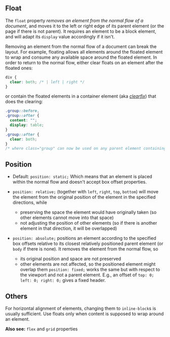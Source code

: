 
## Float

The `float` property _removes an element from the normal flow of a document_, and moves it to the left or right edge of its parent element (or the page if there is not parent). It requires an element to be a block element, and will adapt its `display` value accordingly if it isn't.

Removing an element from the normal flow of a document can break the layout. For example, floating allows all elements around the floated element to wrap and consume any available space around the floated element. In order to return to the normal flow, either clear floats on an element after the floated ones:
```css
div {
  clear: both; /* | left | right */
}
```
or contain the floated elements in a container element (aka [_clearfix_](http://nicolasgallagher.com/micro-clearfix-hack/)) that does the clearing:
```css
.group::before,
.group::after {
  content: "";
  display: table;
}
.group::after {
  clear: both;
}
/* where class="group" can now be used on any parent element containing floats */
```

## Position

* Default: `position: static;`
Which means that an element is placed within the normal flow and doesn't accept box offset properties.

* `position: relative;` (together with `left`, `right`, `top`, `bottom`)
will move the element from the original position of the element in the specified directions, while
    * preserving the space the element would have originally taken (so other elements cannot move into that space)
    * not adjusting the position of other elements (so if there is another element in that direction, it will be overlapped)

* `position: absolute;` positions an element according to the specified box offsets relative to its closest relatively positioned parent element (or `body` if there is none). It removes the element from the normal flow, so
    * its original position and space are not preserved
    * other elements are not affected, so the positioned element might overlap them
`position: fixed;` works the same but with respect to the viewport and not a parent element. E.g., an offset of `top: 0; left: 0; right: 0;` gives a fixed header.

## Others

For horizontal alignment of elements, changing them to `inline-block`s is usually sufficient. Use floats only when content is supposed to wrap around an element.  

**Also see:** `flex` and `grid` properties
